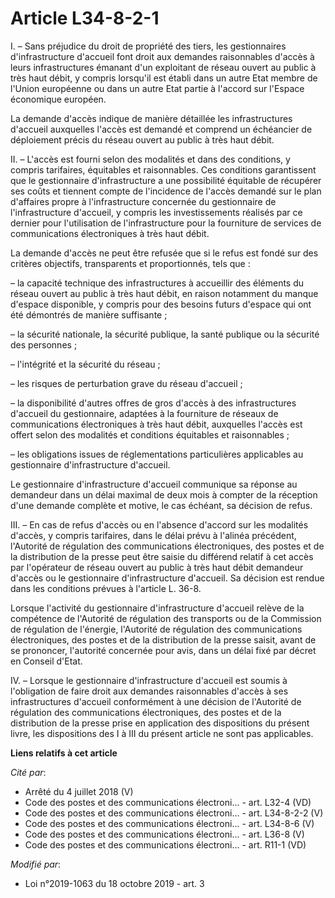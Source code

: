 # Article L34-8-2-1

I. – Sans préjudice du droit de propriété des tiers, les gestionnaires d'infrastructure d'accueil font droit aux demandes
raisonnables d'accès à leurs infrastructures émanant d'un exploitant de réseau ouvert au public à très haut débit, y compris
lorsqu'il est établi dans un autre Etat membre de l'Union européenne ou dans un autre Etat partie à l'accord sur l'Espace
économique européen.

La demande d'accès indique de manière détaillée les infrastructures d'accueil auxquelles l'accès est demandé et comprend un
échéancier de déploiement précis du réseau ouvert au public à très haut débit.

II. – L'accès est fourni selon des modalités et dans des conditions, y compris tarifaires, équitables et raisonnables. Ces
conditions garantissent que le gestionnaire d'infrastructure a une possibilité équitable de récupérer ses coûts et tiennent
compte de l'incidence de l'accès demandé sur le plan d'affaires propre à l'infrastructure concernée du gestionnaire de
l'infrastructure d'accueil, y compris les investissements réalisés par ce dernier pour l'utilisation de l'infrastructure pour
la fourniture de services de communications électroniques à très haut débit.

La demande d'accès ne peut être refusée que si le refus est fondé sur des critères objectifs, transparents et proportionnés,
tels que :

– la capacité technique des infrastructures à accueillir des éléments du réseau ouvert au public à très haut débit, en raison
notamment du manque d'espace disponible, y compris pour des besoins futurs d'espace qui ont été démontrés de manière
suffisante ;

– la sécurité nationale, la sécurité publique, la santé publique ou la sécurité des personnes ;

– l'intégrité et la sécurité du réseau ;

– les risques de perturbation grave du réseau d'accueil ;

– la disponibilité d'autres offres de gros d'accès à des infrastructures d'accueil du gestionnaire, adaptées à la fourniture
de réseaux de communications électroniques à très haut débit, auxquelles l'accès est offert selon des modalités et conditions
équitables et raisonnables ;

– les obligations issues de réglementations particulières applicables au gestionnaire d'infrastructure d'accueil.

Le gestionnaire d'infrastructure d'accueil communique sa réponse au demandeur dans un délai maximal de deux mois à compter de
la réception d'une demande complète et motive, le cas échéant, sa décision de refus.

III. – En cas de refus d'accès ou en l'absence d'accord sur les modalités d'accès, y compris tarifaires, dans le délai prévu
à l'alinéa précédent, l'Autorité de régulation des communications électroniques, des postes et de la distribution de la
presse peut être saisie du différend relatif à cet accès par l'opérateur de réseau ouvert au public à très haut débit
demandeur d'accès ou le gestionnaire d'infrastructure d'accueil. Sa décision est rendue dans les conditions prévues à
l'article L. 36-8.

Lorsque l'activité du gestionnaire d'infrastructure d'accueil relève de la compétence de l'Autorité de régulation des
transports ou de la Commission de régulation de l'énergie, l'Autorité de régulation des communications électroniques, des
postes et de la distribution de la presse saisit, avant de se prononcer, l'autorité concernée pour avis, dans un délai fixé
par décret en Conseil d'Etat.

IV. – Lorsque le gestionnaire d'infrastructure d'accueil est soumis à l'obligation de faire droit aux demandes raisonnables
d'accès à ses infrastructures d'accueil conformément à une décision de l'Autorité de régulation des communications
électroniques, des postes et de la distribution de la presse prise en application des dispositions du présent livre, les
dispositions des I à III du présent article ne sont pas applicables.

**Liens relatifs à cet article**

_Cité par_:

  - Arrêté du 4 juillet 2018 (V)
  - Code des postes et des communications électroni... - art. L32-4 (VD)
  - Code des postes et des communications électroni... - art. L34-8-2-2 (V)
  - Code des postes et des communications électroni... - art. L34-8-6 (V)
  - Code des postes et des communications électroni... - art. L36-8 (V)
  - Code des postes et des communications électroni... - art. R11-1 (VD)

_Modifié par_:

  - Loi n°2019-1063 du 18 octobre 2019 - art. 3
